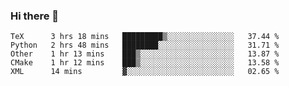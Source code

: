 ### Hi there 👋

<!--
**skywalkerwang98/skywalkerwang98** is a ✨ _special_ ✨ repository because its `README.md` (this file) appears on your GitHub profile.

Here are some ideas to get you started:

- 🔭 I’m currently working on ...
- 🌱 I’m currently learning ...
- 👯 I’m looking to collaborate on ...
- 🤔 I’m looking for help with ...
- 💬 Ask me about ...
- 📫 How to reach me: ...
- 😄 Pronouns: ...
- ⚡ Fun fact: ...
-->

<!--START_SECTION:waka-->
```text
TeX      3 hrs 18 mins   █████████▒░░░░░░░░░░░░░░░   37.44 % 
Python   2 hrs 48 mins   ████████░░░░░░░░░░░░░░░░░   31.71 % 
Other    1 hr 13 mins    ███▒░░░░░░░░░░░░░░░░░░░░░   13.87 % 
CMake    1 hr 12 mins    ███▒░░░░░░░░░░░░░░░░░░░░░   13.58 % 
XML      14 mins         ▓░░░░░░░░░░░░░░░░░░░░░░░░   02.65 % 
```
<!--END_SECTION:waka-->
